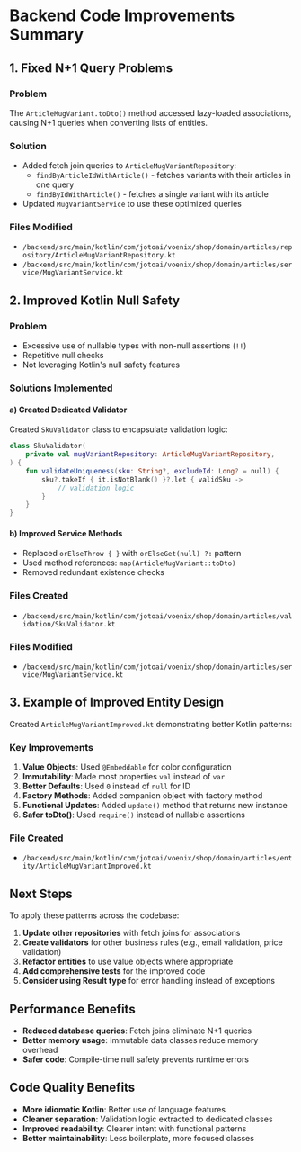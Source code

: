 # Backend Code Improvements Summary

## 1. Fixed N+1 Query Problems

### Problem
The `ArticleMugVariant.toDto()` method accessed lazy-loaded associations, causing N+1 queries when converting lists of entities.

### Solution
- Added fetch join queries to `ArticleMugVariantRepository`:
  - `findByArticleIdWithArticle()` - fetches variants with their articles in one query
  - `findByIdWithArticle()` - fetches a single variant with its article
- Updated `MugVariantService` to use these optimized queries

### Files Modified
- `/backend/src/main/kotlin/com/jotoai/voenix/shop/domain/articles/repository/ArticleMugVariantRepository.kt`
- `/backend/src/main/kotlin/com/jotoai/voenix/shop/domain/articles/service/MugVariantService.kt`

## 2. Improved Kotlin Null Safety

### Problem
- Excessive use of nullable types with non-null assertions (`!!`)
- Repetitive null checks
- Not leveraging Kotlin's null safety features

### Solutions Implemented

#### a) Created Dedicated Validator
Created `SkuValidator` class to encapsulate validation logic:
```kotlin
class SkuValidator(
    private val mugVariantRepository: ArticleMugVariantRepository,
) {
    fun validateUniqueness(sku: String?, excludeId: Long? = null) {
        sku?.takeIf { it.isNotBlank() }?.let { validSku ->
            // validation logic
        }
    }
}
```

#### b) Improved Service Methods
- Replaced `orElseThrow { }` with `orElseGet(null) ?:` pattern
- Used method references: `map(ArticleMugVariant::toDto)`
- Removed redundant existence checks

### Files Created
- `/backend/src/main/kotlin/com/jotoai/voenix/shop/domain/articles/validation/SkuValidator.kt`

### Files Modified
- `/backend/src/main/kotlin/com/jotoai/voenix/shop/domain/articles/service/MugVariantService.kt`

## 3. Example of Improved Entity Design

Created `ArticleMugVariantImproved.kt` demonstrating better Kotlin patterns:

### Key Improvements
1. **Value Objects**: Used `@Embeddable` for color configuration
2. **Immutability**: Made most properties `val` instead of `var`
3. **Better Defaults**: Used `0` instead of `null` for ID
4. **Factory Methods**: Added companion object with factory method
5. **Functional Updates**: Added `update()` method that returns new instance
6. **Safer toDto()**: Used `require()` instead of nullable assertions

### File Created
- `/backend/src/main/kotlin/com/jotoai/voenix/shop/domain/articles/entity/ArticleMugVariantImproved.kt`

## Next Steps

To apply these patterns across the codebase:

1. **Update other repositories** with fetch joins for associations
2. **Create validators** for other business rules (e.g., email validation, price validation)
3. **Refactor entities** to use value objects where appropriate
4. **Add comprehensive tests** for the improved code
5. **Consider using Result type** for error handling instead of exceptions

## Performance Benefits

- **Reduced database queries**: Fetch joins eliminate N+1 queries
- **Better memory usage**: Immutable data classes reduce memory overhead
- **Safer code**: Compile-time null safety prevents runtime errors

## Code Quality Benefits

- **More idiomatic Kotlin**: Better use of language features
- **Cleaner separation**: Validation logic extracted to dedicated classes
- **Improved readability**: Clearer intent with functional patterns
- **Better maintainability**: Less boilerplate, more focused classes
